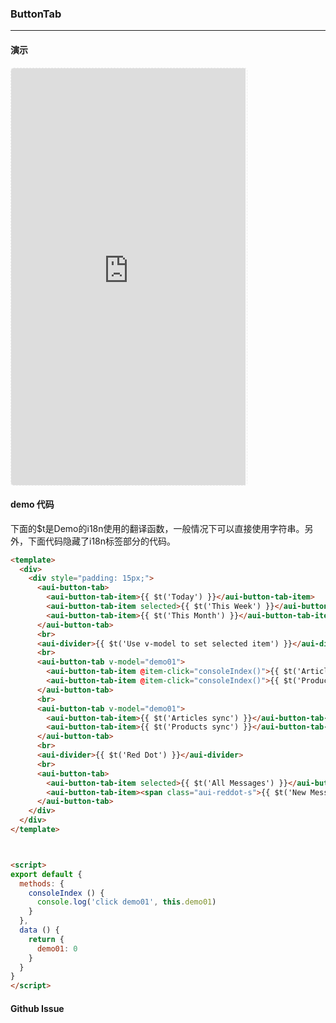<!-- ---
nav: zh-CN
--- -->


### ButtonTab

---

#### 演示

 <div style="width:377px;height:667px;display:inline-block;border:1px dashed #ececec;border-radius:5px;overflow:hidden;">
   <iframe src="https://afexteam.github.io/aui-m-demo/#/component/button-tab" width="375" height="667" border="0" frameborder="0"></iframe>
 </div>

#### demo 代码

<p class="tip">下面的$t是Demo的i18n使用的翻译函数，一般情况下可以直接使用字符串。另外，下面代码隐藏了i18n标签部分的代码。</p>

``` html
<template>
  <div>
    <div style="padding: 15px;">
      <aui-button-tab>
        <aui-button-tab-item>{{ $t('Today') }}</aui-button-tab-item>
        <aui-button-tab-item selected>{{ $t('This Week') }}</aui-button-tab-item>
        <aui-button-tab-item>{{ $t('This Month') }}</aui-button-tab-item>
      </aui-button-tab>      
      <br>
      <aui-divider>{{ $t('Use v-model to set selected item') }}</aui-divider>
      <br>
      <aui-button-tab v-model="demo01">
        <aui-button-tab-item @item-click="consoleIndex()">{{ $t('Articles') }}</aui-button-tab-item>
        <aui-button-tab-item @item-click="consoleIndex()">{{ $t('Products') }}</aui-button-tab-item>
      </aui-button-tab>
      <br>
      <aui-button-tab v-model="demo01">
        <aui-button-tab-item>{{ $t('Articles sync') }}</aui-button-tab-item>
        <aui-button-tab-item>{{ $t('Products sync') }}</aui-button-tab-item>
      </aui-button-tab>
      <br>
      <aui-divider>{{ $t('Red Dot') }}</aui-divider>
      <br>
      <aui-button-tab>
        <aui-button-tab-item selected>{{ $t('All Messages') }}</aui-button-tab-item>
        <aui-button-tab-item><span class="aui-reddot-s">{{ $t('New Messages') }}</span></aui-button-tab-item>
      </aui-button-tab>
    </div>
  </div>
</template>



<script>
export default {
  methods: {
    consoleIndex () {
      console.log('click demo01', this.demo01)
    }
  },
  data () {
    return {
      demo01: 0
    }
  }
}
</script>

```


#### Github Issue